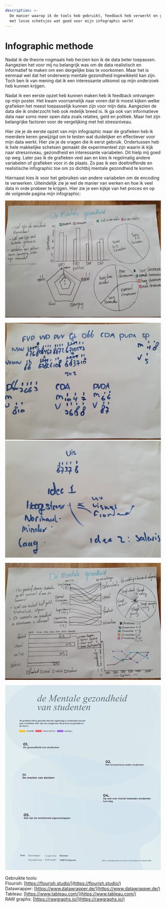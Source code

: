 ```yaml
---
description: >-
  De manier waarop ik de tools heb gebruikt, feedback heb verwerkt en gekeken
  met losse schetsjes wat goed voor mijn infographic werkt
---
```


# Infographic methode

Nadat ik de theorie nogmaals heb herzien kon ik de data beter toepassen. Aangezien het voor mij nu belangrijk was om de data realistisch en informatief te maken om een dergelijke bias te voorkomen. Maar het is eenmaal wel dat het onderwerp mentale gezondheid ingewikkeld kan zijn. Toch ben ik van mening dat ik een interessante uitkomst op mijn onderzoek heb kunnen krijgen. 

Nadat ik een eerste opzet heb kunnen maken heb ik feedback ontvangen op mijn poster. Het kwam voornamelijk naar voren dat ik moest kijken welke grafieken het meest toepasselijk kunnen zijn voor mijn data. Aangezien de data die ik onderzocht heb ook redelijk breed is. Ik ga ook van informatieve data naar soms meer open data zoals relaties, geld en politiek. Maar het zijn belangrijke factoren voor de vergelijking met het stressniveau.  

Hier zie je de eerste opzet van mijn infographic maar de grafieken heb ik meerdere keren gewijzigd om te testen wat duidelijker en effectiever voor mijn data werkt. Hier zie je de vragen die ik eerst gebruik. Ondertussen heb ik hele makkelijke schetsen gemaakt die experimenteel zijn waarin ik kijk naar stressniveau, gezondheid en interessante variabelen. Dit hielp mij goed op weg. Later pas ik de grafieken veel aan en kies ik regelmatig andere variabelen of grafieken voor in de plaats. Zo pas ik een doeltreffende en realistische infographic toe om zo dichtbij mentale gezondheid te komen.   
  
Hiernaast kies ik voor het gebruiken van andere variabelen om de encoding te verwerken. Uiteindelijk zie je wel de manier van werken en hoe ik veel data in orde probeer te krijgen. Hier zie je een kijkje van het proces en op de volgende pagina mijn infographic: 

![Een aantal schetsen van mijn proces. Ook laat ik zien hoe ik de idee&#xEB;n genereer, en data combineer die ik later exact bereken via excel.](../.gitbook/assets/20201023_125528.jpg)

![](../.gitbook/assets/20201023_124118.jpg) ![](../.gitbook/assets/20201023_124106.jpg) 

![Het leek mij goed om nog meer schetsen te maken zodat ik meer weet over de mogelijkheden en het thema mentale gezondheid](../.gitbook/assets/111.jpg)

![Dit is mijn ongebruikte Layout opzet om te experimenteren met de variabelen en interessante inzichten](../.gitbook/assets/infographic_opzet_jeffrey-van-kampen_-1.png)

Gebruikte tools:  
Flourish: [https://flourish.studio/](https://flourish.studio/)  
Datawrapper: [https://www.datawrapper.de/](https://www.datawrapper.de/)  
Tableau: [https://www.tableau.com/](https://www.tableau.com/)  
RAW graphs: [https://rawgraphs.io/](https://rawgraphs.io/)

